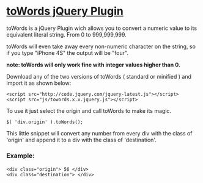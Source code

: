 # [toWords jQuery Plugin](http://www.ricardoaandres.com/code/towords)

toWords is a jQuery Plugin wich allows you to convert a numeric value to its equivalent literal string. From 0 to 999,999,999.

toWords will even take away every non-numeric character on the string, so if you type "iPhone 4S" the output will be "four".

**note: toWords will only work fine with integer values higher than 0.**

Download any of the two versions of toWords ( standard or minified ) and import it as shown below:

	<script src="http://code.jquery.com/jquery-latest.js"></script> 
	<script src="js/towords.x.x.jquery.js"></script>

To use it just select the origin and call toWords to make its magic.

	$( 'div.origin' ).toWords();

This little snippet will convert any number from every div with the class of 'origin' and append it to a div with the class of 'destination'.

### Example:

#### <html>

	<div class="origin"> 56 </div>
	<div class="destination"> </div>

#### <script>

	$( 'div.origin' ).toWords();

This will output:

	fifty-six

## Flexibility

We can also give to toWords an object to extend its capabilities

	$( 'div.origin' ).toWords({
		'destination': $( 'div.new-destination' ),
		'reverse': true
	});
      
destination will change the output target, meanwhile if reverse is true it will read the number from right to left.

### Example: 12

	twenty-one





## Changelog

**1.1**

+ Changed Object name that made the plugin impossible to be used.
+ Option of callback function added.
+ Code improvements.
+ General bug fixes.